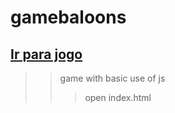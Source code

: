 # gamebaloons
## [Ir para jogo](https://michellehorn.github.io/gamebaloons)
>> game with basic use of js
>>> open index.html
